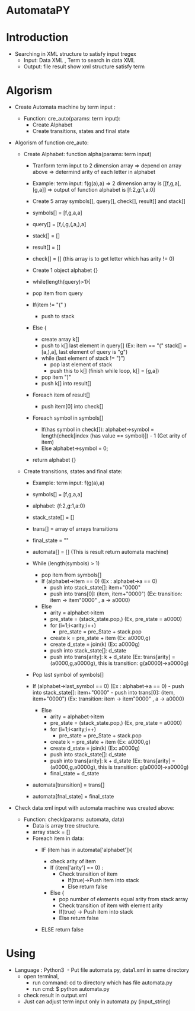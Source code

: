 # AutomataPY
# Introduction
  - Searching in XML structure to satisfy input tregex 
	-	Input: Data XML , Term to search in data XML
	-	Output: file result show xml structure satisfy term 
# Algorism
- Create Automata machine by term input : 
  - Function: cre_auto(params: term input):
    - Create Alphabet
    - Create transitions, states and final state

        
- Algorism of function cre_auto:
	-	Create Alphabet: function alpha(params: term input)
		- Tranform term input to 2 dimension array => depend on array above => determind arity of each letter in alphabet
		-	Example: term input: f(g(a),a) => 2 dimension array is [[f,g,a],[g,a]] => output of function alphabet is [f:2,g:1,a:0]
		-	Create 5 array symbols[], query[], check[], result[] and stack[]
		-	symbols[] = [f,g,a,a]
		-	query[]	=  [f,(,g,(,a,),a]
		-	stack[] = []
		-	result[] = []
		-	check[] = [] (this array is to get letter which has arity != 0)
		- Create 1 object alphabet {}
		-	while(length(query)>1){
		-	pop item from query
		-	If(item != "(" )
			-	push to stack
		-	Else {
			-	create array k[]
			-	push to k[] last element in query[] (Ex: item == "(" stack[] = [a,),a], last element of query is "g")
			-	while (last element of stack != ")")
				-	pop last element of stack
				-	push this to k[] 
				(finish while loop, k[] = [g,a])
			-	pop item ")"
			-	push k[] into result[]
			
		- Foreach item of result[]
			- push item[0] into check[] 
		
		- Foreach symbol in symbols[]
			-	If(has symbol in check[]): alphabet->symbol = length(check[index (has value == symbol)]) - 1 (Get arity of item)
			-	Else alphabet->symbol = 0;
			
		- return alphabet {}
		
	-	Create transitions, states and final state: 
		-	Example: term input: f(g(a),a)
		-	symbols[] = [f,g,a,a]
		- alphabet: {f:2,g:1,a:0}
		- stack_state[] = []
		-	trans[] = array of arrays transitions
		-	final_state = ""
		- automata[] = [] (This is result return automata machine)
		-	While (length(symbols) > 1)
			-	pop item from symbols[]
			-	If (alphabet->item == 0) (Ex : alphabet->a == 0)
				-	push into stack_state[]: item+"0000"
				-	push into trans[0]: (item, item+"0000") (Ex: transition: item -> item"0000" , a -> a0000) 
			-	Else
				- arity = alphabet->item
				-	pre_state = (stack_state.pop,) (Ex, pre_state = a0000)
				-	for (i=1;i<arity;i++)
					-	pre_state = pre_State + stack.pop
				-	create k = pre_state + item (Ex: a0000,g)
				-	create d_state = join(k) (Ex: a0000g)
				-	push into stack_state[]: d_state
				-	push into trans[arity]: k + d_state (Ex: trans[arity] = (a0000,g,a0000g), this is transition: g(a0000)->a0000g)
				
				
		-	Pop last symbol of symbols[]
		-	If (alphabet->last_symbol == 0) (Ex : alphabet->a == 0)
				-	push into stack_state[]: item+"0000"
				-	push into trans[0]: (item, item+"0000") (Ex: transition: item -> item"0000" , a -> a0000) 
			-	Else
				- arity = alphabet->item
				-	pre_state = (stack_state.pop,) (Ex, pre_state = a0000)
				-	for (i=1;i<arity;i++)
					-	pre_state = pre_State + stack.pop
				-	create k = pre_state + item (Ex: a0000,g)
				-	create d_state = join(k) (Ex: a0000g)
				-	push into stack_state[]: d_state
				-	push into trans[arity]: k + d_state (Ex: trans[arity] = (a0000,g,a0000g), this is transition: g(a0000)->a0000g)
				- final_state = d_state
		
		
		-	automata[transition] = trans[]
		-	automata[fnal_state] = final_state
		
- Check data xml input with automata machine was created above:
  - Function: check(params: automata, data)
    - Data is array tree structure.
    - array stack = []
    - Foreach item in data: 
      - IF (item has in automata['alphabet']){
          - check arity of item 
          - If (item['arity'] == 0) : 
            - Check transition of item 
              - If(true)->Push item into stack
              - Else return false
          - Else {
            - pop number of elements equal arity from stack array
            - Check transition of item with element arity
            - If(true) -> Push item into stack
            - Else return false
            
      - ELSE return false
# Using
  - Language : Python3
  -	Put file automata.py, data1.xml in same directory
	- open terminal, 
		-	run command: cd to directory which has file automata.py
		-	run cmd: $ python automata.py
	- check result in output.xml
	- Just can adjust term input only in automata.py (input_string)
